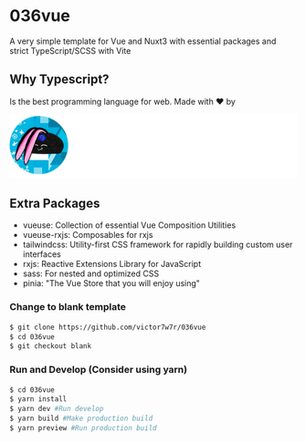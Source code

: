 # 036vue

A very simple template for Vue and Nuxt3 with essential packages and strict TypeScript/SCSS with Vite

## Why Typescript?

Is the best programming language for web. Made with ❤️ by

![Alt text](brandwhite.png?raw=true "Title")

## Extra Packages

- vueuse: Collection of essential Vue Composition Utilities
- vueuse-rxjs: Composables for rxjs
- tailwindcss: Utility-first CSS framework for rapidly building custom user interfaces
- rxjs: Reactive Extensions Library for JavaScript
- sass: For nested and optimized CSS
- pinia: "The Vue Store that you will enjoy using"

### Change to blank template

``` bash
$ git clone https://github.com/victor7w7r/036vue
$ cd 036vue
$ git checkout blank
```

### Run and Develop (Consider using yarn)

``` bash
$ cd 036vue
$ yarn install
$ yarn dev #Run develop
$ yarn build #Make production build
$ yarn preview #Run production build
```
